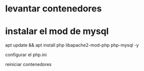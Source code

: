 # levantar contenedores
# instalar el mod de mysql 
apt update && apt install php libapache2-mod-php php-mysql -y

configurar el php.ini 

reiniciar contenedores